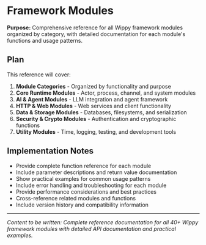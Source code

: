 # Framework Modules

<!-- Metadata -->
<!-- 
Topic: Framework Modules Reference
Type: Reference Hub
Audience: Developers needing module documentation
Estimated Reading Time: 10 minutes
Prerequisites: Basic Wippy knowledge
TOC: w.tree → reference → framework-modules.md
-->

**Purpose:** Comprehensive reference for all Wippy framework modules organized by category, with detailed documentation for each module's functions and usage patterns.

## Plan

This reference will cover:

1. **Module Categories** - Organized by functionality and purpose
2. **Core Runtime Modules** - Actor, process, channel, and system modules
3. **AI & Agent Modules** - LLM integration and agent framework
4. **HTTP & Web Modules** - Web services and client functionality
5. **Data & Storage Modules** - Databases, filesystems, and serialization
6. **Security & Crypto Modules** - Authentication and cryptographic functions
7. **Utility Modules** - Time, logging, testing, and development tools

## Implementation Notes

- Provide complete function reference for each module
- Include parameter descriptions and return value documentation
- Show practical examples for common usage patterns
- Include error handling and troubleshooting for each module
- Provide performance considerations and best practices
- Cross-reference related modules and functions
- Include version history and compatibility information

---

*Content to be written: Complete reference documentation for all 40+ Wippy framework modules with detailed API documentation and practical examples.*
